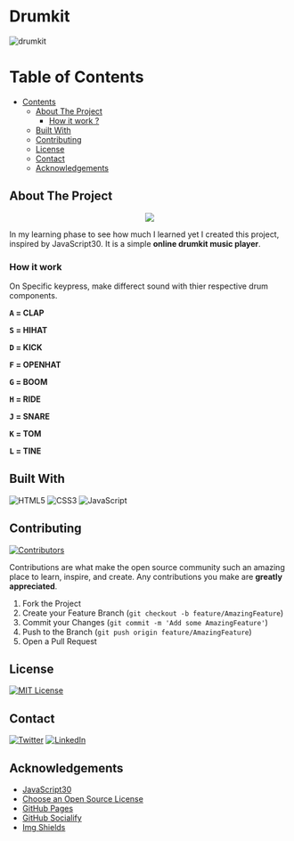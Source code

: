 # Drumkit

![drumkit](https://socialify.git.ci/Bivas-Biswas/drumkit/image?description=1&descriptionEditable=A%20simple%20online%20drumkit%20player&font=Inter&forks=1&issues=1&language=1&logo=https%3A%2F%2Fraw.githubusercontent.com%2FBivas-Biswas%2Fdrumkit%2Fmaster%2Fimage%2Flogo.png&owner=1&pattern=Circuit%20Board&pulls=1&stargazers=1&theme=Dark)


<!-- TABLE OF CONTENTS -->
# Table of Contents
  - [Contents](#table-of-contents)
    - [About The Project](#about-the-project)
        - [How it work ?](#how-it-work)
    - [Built With](#built-with)
    - [Contributing](#contributing)
    - [License](#license)
    - [Contact](#contact)
    - [Acknowledgements](#acknowledgements)

<!-- ABOUT THE PROJECT -->
## About The Project
<a href="https://bivas-biswas.github.io/drumkit"><p align="center"><img src="image/drumkit.gif"></p></a>
In my learning phase to see how much I learned yet I created this project, inspired by JavaScript30. It is a simple **online drumkit music player**.
### How it work
On Specific keypress, make differect sound with thier respective drum components.

**<kbd>A</kbd> = CLAP**

**<kbd>S</kbd> = HIHAT**

**<kbd>D</kbd> = KICK**

**<kbd>F</kbd> = OPENHAT**

**<kbd>G</kbd> = BOOM**

**<kbd>H</kbd> = RIDE**

**<kbd>J</kbd> = SNARE**

**<kbd>K</kbd> = TOM**

**<kbd>L</kbd> = TINE**

## Built With
![HTML5](https://img.shields.io/badge/html5-%23E34F26.svg?style=for-the-badge&logo=html5&logoColor=white)
![CSS3](https://img.shields.io/badge/css3-%231572B6.svg?style=for-the-badge&logo=css3&logoColor=white)
![JavaScript](https://img.shields.io/badge/javascript-%23323330.svg?style=for-the-badge&logo=javascript&logoColor=%23F7DF1E)

<!-- CONTRIBUTING -->
## Contributing

[![Contributors][contributors-shield]][contributors-url]

Contributions are what make the open source community such an amazing place to learn, inspire, and create. Any contributions you make are **greatly appreciated**.

1. Fork the Project
2. Create your Feature Branch (`git checkout -b feature/AmazingFeature`)
3. Commit your Changes (`git commit -m 'Add some AmazingFeature'`)
4. Push to the Branch (`git push origin feature/AmazingFeature`)
5. Open a Pull Request

<!-- LICENSE -->
## License
[![MIT License][license-shield]][license-url]


<!-- CONTACT -->
## Contact

[![Twitter][twitter-shield]][twitter-url]
[![LinkedIn][linkedin-shield]][linkedin-url]

## Acknowledgements
* [JavaScript30](https://javascript30.com/)
* [Choose an Open Source License](https://choosealicense.com)
* [GitHub Pages](https://pages.github.com)
* [GitHub Socialify](https://socialify.git.ci/)
* [Img Shields](https://shields.io)


<!-- MARKDOWN LINKS & IMAGES -->
<!-- https://www.markdownguide.org/basic-syntax/#reference-style-links -->
[contributors-shield]: https://img.shields.io/github/contributors/Bivas-Biswas/drumkit.svg?style=for-the-badge
[contributors-url]: https://github.com/Bivas-Biswas/drumkit/graphs/contributors
[license-shield]: https://img.shields.io/github/license/Bivas-Biswas/drumkit.svg?style=for-the-badge
[license-url]: https://github.com/github_username/repo_name/blob/master/LICENSE.txt

<!-- social handle -->
[linkedin-shield]: https://img.shields.io/badge/-LinkedIn-black.svg?style=for-the-badge&logo=linkedin&colorB=555
[linkedin-url]: https://www.linkedin.com/in/bivas-biswas-828a731b7/

[twitter-shield]:https://img.shields.io/badge/twitter-%231DA1F2.svg?style=for-the-badge&logo=Twitter&logoColor=white
[twitter-url]:https://twitter.com/bivasbiswas99
